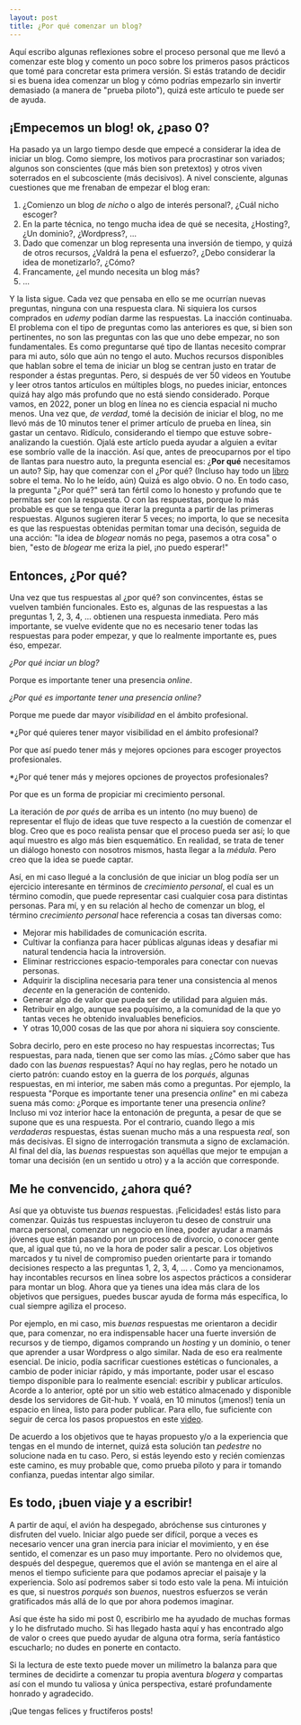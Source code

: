 ```yaml
---
layout: post
title: ¿Por qué comenzar un blog? 
---
```

Aquí escribo algunas reflexiones sobre el proceso personal que me llevó a comenzar este blog y comento un poco sobre los primeros pasos prácticos que tomé para concretar esta primera versión. Si estás tratando de decidir si es buena idea comenzar un blog y cómo podrías empezarlo sin invertir demasiado (a manera de "prueba piloto"), quizá este artículo te puede ser de ayuda.

## ¡Empecemos un blog! ok, ¿paso 0?

Ha pasado ya un largo tiempo desde que empecé a considerar la idea de iniciar un blog. Como siempre, los motivos para procrastinar son variados; algunos son conscientes (que más bien son pretextos) y otros viven soterrados en el subcosciente (más decisivos). A nivel consciente, algunas cuestiones que me frenaban de empezar el blog eran:

1. ¿Comienzo un blog *de nicho* o algo de interés personal?, ¿Cuál nicho escoger?
2. En la parte técnica, no tengo mucha idea de qué se necesita, ¿Hosting?, ¿Un dominio?, ¿Wordpress?, ...
3. Dado que comenzar un blog representa una inversión de tiempo, y quizá de otros recursos, ¿Valdrá la pena el esfuerzo?, ¿Debo considerar la idea de monetizarlo?, ¿Cómo?
4. Francamente, ¿el mundo necesita un blog más?
5. ...

Y la lista sigue. Cada vez que pensaba en ello se me ocurrían nuevas preguntas, ninguna con una respuesta clara. Ni siquiera los cursos comprados en *udemy* podían darme las respuestas. La inacción continuaba. El problema con el tipo de preguntas como las anteriores es que, si bien son pertinentes, no son las preguntas con las que uno debe empezar, no son fundamentales. Es como preguntarse qué tipo de llantas necesito comprar para mi auto, sólo que aún no tengo el auto. Muchos recursos disponibles que hablan sobre el tema de iniciar un blog se centran justo en tratar de responder a éstas preguntas. Pero, si después de ver 50 videos en Youtube y leer otros tantos artículos en múltiples blogs, no puedes iniciar, entonces quizá hay algo más profundo que no está siendo considerado. Porque vamos, en 2022, poner un blog en línea no es ciencia espacial ni mucho menos. Una vez que, *de verdad*, tomé la decisión de iniciar el blog, no me llevó más de 10 minutos tener el primer artículo de prueba en línea, sin gastar un centavo. Ridículo, considerando el tiempo que estuve sobre-analizando la cuestión. Ojalá este artíclo pueda ayudar a alguien a evitar ese sombrío valle de la inacción. Así que, antes de preocuparnos por el tipo de llantas para nuestro auto, la pregunta esencial es: ¿**Por qué** necesitamos un auto? Sip, hay que comenzar con el ¿Por qué? (Incluso hay todo un [libro](https://www.amazon.com.mx/Empieza-por-qu%C3%A9-grandes-l%C3%ADderes/dp/6077483117/ref=sr_1_1?keywords=empieza+con+el+porque&qid=1654986525&sprefix=empie%2Caps%2C117&sr=8-1) sobre el tema. No lo he leído, aún) Quizá es algo obvio. O no. En todo caso, la pregunta "¿Por qué?" será tan fértil como lo honesto y profundo que te permitas ser con la respuesta. O con las respuestas, porque lo más probable es que se tenga que iterar la pregunta a partir de las primeras respuestas. Algunos sugieren iterar 5 veces; no importa, lo que se necesita es que las respuestas obtenidas permitan tomar una decisón, seguida de una acción: "la idea de *blogear* nomás no pega, pasemos a otra cosa" o bien, "esto de *blogear* me eriza la piel, ¡no puedo esperar!"

## Entonces, ¿Por qué?

Una vez que tus respuestas al ¿por qué? son convincentes, éstas se vuelven también funcionales. Esto es, algunas de las respuestas a las preguntas 1, 2, 3, 4, ... obtienen una respuesta inmediata. Pero más importante, se vuelve evidente que no es necesario tener todas las respuestas para poder empezar, y que lo realmente importante es, pues éso, empezar. 

*¿Por qué inciar un blog?*

Porque es importante tener una presencia *online*.

*¿Por qué es importante tener una presencia online?*

Porque me puede dar mayor *visibilidad* en el ámbito profesional.

*¿Por qué quieres tener mayor visibilidad en el ámbito profesional?

Por que así puedo tener más y mejores opciones para escoger proyectos profesionales.

*¿Por qué tener más y mejores opciones de proyectos profesionales?

Por que es un forma de propiciar mi crecimiento personal.

La iteración de *por qués* de arriba es un intento (no muy bueno) de representar el flujo de ideas que tuve respecto a la cuestión de comenzar el blog. Creo que es poco realista pensar que el proceso pueda ser así; lo que aquí muestro es algo más bien esquemático. En realidad, se trata de tener un diálogo honesto con nosotros mismos, hasta llegar a la *médula*. Pero creo que la idea se puede captar. 

Así, en mi caso llegué a la conclusión de que iniciar un blog podía ser un ejercicio interesante en términos de *crecimiento personal*, el cual es un término comodín, que puede representar casi cualquier cosa para distintas personas. Para mí, y en su relación al hecho de comenzar un blog, el término *crecimiento personal* hace referencia a cosas tan diversas como: 

* Mejorar mis habilidades de comunicación escrita.
* Cultivar la confianza para hacer públicas algunas ideas y desafiar mi natural tendencia hacia la introversión.
* Eliminar restricciones espacio-temporales para conectar con nuevas personas.
* Adquirir la disciplina necesaria para tener una consistencia al menos *decente* en la generación de contenido.
* Generar algo de valor que pueda ser de utilidad para alguien más.
* Retribuir en algo, aunque sea poquísimo, a la comunidad de la que yo tantas veces he obtenido invaluables beneficios.
* Y otras 10,000 cosas de las que por ahora ni siquiera soy consciente.

Sobra decirlo, pero en este proceso no hay respuestas incorrectas; Tus respuestas, para nada, tienen que ser como las mías. ¿Cómo saber que has dado con las *buenas* respuestas? Aquí no hay reglas, pero he notado un cierto patrón: cuando estoy en la guerra de los *porqués*, algunas respuestas, en mi interior, me saben más como a preguntas. Por ejemplo, la respuesta "Porque es importante tener una presencia *online*" en mi cabeza suena más como: ¿Porque es importante tener una presencia *online*? Incluso mi voz interior hace la entonación de pregunta, a pesar de que se supone que es una respuesta. Por el contrario, cuando llego a mis *verdaderas* respuestas, éstas suenan mucho más a una respuesta *real*, son más decisivas. El signo de interrogación transmuta a signo de exclamación. Al final del día, las *buenas* respuestas son aquéllas que mejor te empujan a tomar una decisión (en un sentido u otro) y a la acción que corresponde.

## Me he convencido, ¿ahora qué?

Así que ya obtuviste tus *buenas* respuestas. ¡Felicidades! estás listo para comenzar. Quizás tus respuestas incluyeron tu deseo de construir una marca personal, comenzar un negocio en línea, poder ayudar a mamás jóvenes que están pasando por un proceso de divorcio, o conocer gente que, al igual que tú, no ve la hora de poder salir a pescar. Los objetivos marcados y tu nivel de compromiso pueden orientarte para ir tomando decisiones respecto a las preguntas 1, 2, 3, 4, ... . Como ya mencionamos, hay incontables recursos en línea sobre los aspectos prácticos a considerar para montar un blog. Ahora que ya tienes una idea más clara de los objetivos que persigues, puedes buscar ayuda de forma más específica, lo cual siempre agiliza el proceso.

Por ejemplo, en mi caso, mis *buenas* respuestas me orientaron a decidir que, para comenzar, no era indispensable hacer una fuerte inversión de recursos y de tiempo, digamos comprando un *hosting* y un dominio, o tener que aprender a usar Wordpress o algo similar. Nada de eso era realmente esencial. De inicio, podía sacrificar cuestiones estéticas o funcionales, a cambio de poder iniciar rápido, y más importante, poder usar el escaso tiempo disponible para lo realmente esencial: escribir y publicar artículos. Acorde a lo anterior, opté por un sitio web estático almacenado y disponible desde los servidores de Git-hub. Y voalá, en 10 minutos (¡menos!) tenía un espacio en línea, listo para poder publicar. Para ello, fue suficiente con seguir de cerca los pasos propuestos en este [video](https://www.youtube.com/watch?v=lsvRyE5tPQQ&list=LL&index=3). 

De acuerdo a los objetivos que te hayas propuesto y/o a la experiencia que tengas en el mundo de internet, quizá esta solución tan *pedestre* no solucione nada en tu caso. Pero, si estás leyendo esto y recién comienzas este camino, es muy probable que, como prueba piloto y para ir tomando confianza, puedas intentar algo similar.

## Es todo, ¡buen viaje y a escribir!
A partir de aquí, el avión ha despegado, abróchense sus cinturones y disfruten del vuelo. Iniciar algo puede ser difícil, porque a veces es necesario vencer una gran inercia para iniciar el movimiento, y en ése sentido, el comenzar es un paso muy importante. Pero no olvidemos que, después del despegue,  queremos que el avión se mantenga en el aire al menos el tiempo suficiente para que podamos apreciar el paisaje y la experiencia. Solo así podremos saber si todo esto vale la pena. Mi intuición es que, si nuestros *porqués* son *buenos*, nuestros esfuerzos se verán gratificados más allá de lo que por ahora podemos imaginar. 

Así que éste ha sido mi post 0, escribirlo me ha ayudado de muchas formas y lo he disfrutado mucho. Si has llegado hasta aquí y has encontrado algo de valor o crees que puedo ayudar de alguna otra forma, sería fantástico escucharlo; no dudes en ponerte en contacto. 

Si la lectura de este texto puede mover un milímetro la balanza para que termines de decidirte a comenzar tu propia aventura *blogera* y compartas así con el mundo tu valiosa y única perspectiva, estaré profundamente honrado y agradecido. 

¡Que tengas felices y fructíferos posts! 











